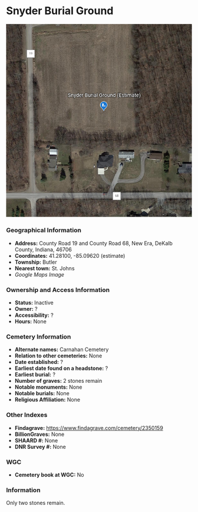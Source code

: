 # Snyder Burial Ground

![Snyder Burial Ground on Google Earth](https://github.com/FyoAtEPL/DeKalbCemeteries/blob/main/images/mapImages/SnyderEarth.png "Snyder Burial Ground on Google Earth")

### Geographical Information
- **Address:**  County Road 19 and County Road 68, New Era, DeKalb County, Indiana, 46706
- **Coordinates:** 41.28100, -85.09620 (estimate)
- **Township:** Butler
- **Nearest town:** St. Johns
- *Google Maps Image*

### Ownership and Access Information
- **Status:** Inactive
- **Owner:** ?
- **Accessibility:** ?
- **Hours:** None

### Cemetery Information
- **Alternate names:** Carnahan Cemetery
- **Relation to other cemeteries:** None
- **Date established:** ?
- **Earliest date found on a headstone:** ?
- **Earliest burial:** ?
- **Number of graves:** 2 stones remain
- **Notable monuments:** None
- **Notable burials:** None
- **Religious Affiliation:** None 

### Other Indexes
- **Findagrave:** https://www.findagrave.com/cemetery/2350159
- **BillionGraves:** None
- **SHAARD #:** None
- **DNR Survey #:** None

### WGC
- **Cemetery book at WGC:** No

### Information
Only two stones remain.
